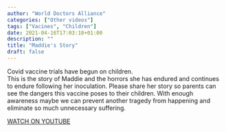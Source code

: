 ```yaml
---
author: "World Doctors Alliance"
categories: ["Other videos"]
tags: ["Vacines", "Children"]
date: 2021-04-16T17:03:18+01:00
description: ""
title: "Maddie's Story"
draft: false
---
```


Covid vaccine trials have begun on children.   
This is the story of Maddie and the horrors she has endured and continues to endure following her inoculation. Please share her story so parents can see the dangers this vaccine poses to their children. With enough awareness maybe we can prevent another tragedy from happening and eliminate so much unnecessary suffering.  

[WATCH ON YOUTUBE](https://youtu.be/8GKIFgmm7xI)